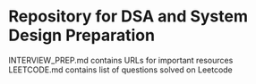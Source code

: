 # Repository for DSA and System Design Preparation

INTERVIEW_PREP.md contains URLs for important resources  
LEETCODE.md contains list of questions solved on Leetcode  
